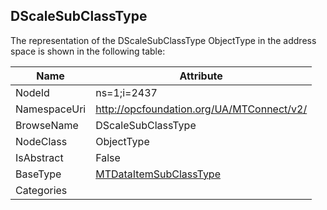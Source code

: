 <!-- objecttype -->
## DScaleSubClassType
  
<!-- end of text -->
The representation of the DScaleSubClassType ObjectType in the address space is shown in the following table:  

|Name|Attribute|
|---|---|
|NodeId|ns=1;i=2437|
|NamespaceUri|http://opcfoundation.org/UA/MTConnect/v2/|
|BrowseName|DScaleSubClassType|
|NodeClass|ObjectType|
|IsAbstract|False|
|BaseType|[MTDataItemSubClassType](../../ObjectTypes/MTDataItemSubClassType/readme.md)|
|Categories||

